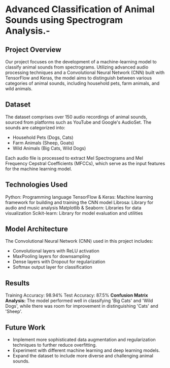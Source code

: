 # Advanced Classification of Animal Sounds using Spectrogram Analysis.-

## Project Overview
Our project focuses on the development of a machine-learning model to classify animal sounds from spectrograms. Utilizing advanced audio processing techniques and a Convolutional Neural Network (CNN) built with TensorFlow and Keras, the model aims to distinguish between various categories of animal sounds, including household pets, farm animals, and wild animals.

## Dataset
The dataset comprises over 150 audio recordings of animal sounds, sourced from platforms such as YouTube and Google's AudioSet. The sounds are categorized into:

- Household Pets (Dogs, Cats)
- Farm Animals (Sheep, Goats)
- Wild Animals (Big Cats, Wild Dogs)

Each audio file is processed to extract Mel Spectrograms and Mel Frequency Cepstral Coefficients (MFCCs), which serve as the input features for the machine learning model.

## Technologies Used
Python: Programming language
TensorFlow & Keras: Machine learning framework for building and training the CNN model
Librosa: Library for audio and music analysis
Matplotlib & Seaborn: Libraries for data visualization
Scikit-learn: Library for model evaluation and utilities

## Model Architecture
The Convolutional Neural Network (CNN) used in this project includes:

- Convolutional layers with ReLU activation
- MaxPooling layers for downsampling
- Dense layers with Dropout for regularization
- Softmax output layer for classification

## Results
Training Accuracy: 98.94%
Test Accuracy: 87.5%
**Confusion Matrix Analysis:** The model performed well in classifying 'Big Cats' and 'Wild Dogs', while there was room for improvement in distinguishing 'Cats' and 'Sheep'.

## Future Work
- Implement more sophisticated data augmentation and regularization techniques to further reduce overfitting.
- Experiment with different machine learning and deep learning models.
- Expand the dataset to include more diverse and challenging animal sounds.


